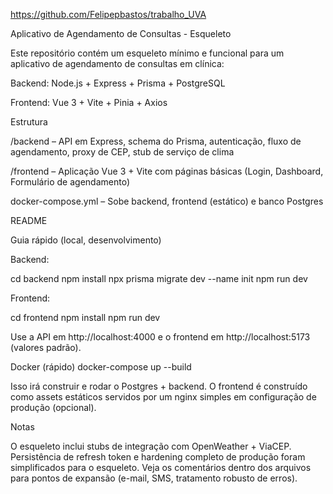 https://github.com/Felipepbastos/trabalho_UVA

Aplicativo de Agendamento de Consultas - Esqueleto

Este repositório contém um esqueleto mínimo e funcional para um aplicativo de agendamento de consultas em clínica:

Backend: Node.js + Express + Prisma + PostgreSQL

Frontend: Vue 3 + Vite + Pinia + Axios

Estrutura

/backend – API em Express, schema do Prisma, autenticação, fluxo de agendamento, proxy de CEP, stub de serviço de clima

/frontend – Aplicação Vue 3 + Vite com páginas básicas (Login, Dashboard, Formulário de agendamento)

docker-compose.yml – Sobe backend, frontend (estático) e banco Postgres

README

Guia rápido (local, desenvolvimento)

Backend:

cd backend
npm install
npx prisma migrate dev --name init
npm run dev


Frontend:

cd frontend
npm install
npm run dev


Use a API em http://localhost:4000 e o frontend em http://localhost:5173 (valores padrão).

Docker (rápido)
docker-compose up --build


Isso irá construir e rodar o Postgres + backend. O frontend é construído como assets estáticos servidos por um nginx simples em configuração de produção (opcional).

Notas

O esqueleto inclui stubs de integração com OpenWeather + ViaCEP. 
Persistência de refresh token e hardening completo de produção foram simplificados para o esqueleto.
Veja os comentários dentro dos arquivos para pontos de expansão (e-mail, SMS, tratamento robusto de erros).